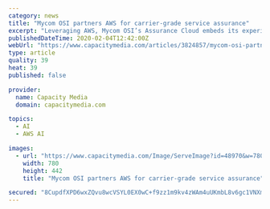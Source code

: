 ```yaml
---
category: news
title: "Mycom OSI partners AWS for carrier-grade service assurance"
excerpt: "Leveraging AWS, Mycom OSI’s Assurance Cloud embeds its experience assurance & analytics ... hybrid telco and IT networks by integrating real time assurance with closed loop automation and analytics driven by artificial intelligence and machine learning. “When selecting a cloud provider, the thing that matters most is a cloud infrastructure ..."
publishedDateTime: 2020-02-04T12:42:00Z
webUrl: "https://www.capacitymedia.com/articles/3824857/mycom-osi-partners-aws-for-carrier-grade-service-assurance"
type: article
quality: 39
heat: 39
published: false

provider:
  name: Capacity Media
  domain: capacitymedia.com

topics:
  - AI
  - AWS AI

images:
  - url: "https://www.capacitymedia.com/Image/ServeImage?id=48970&w=780&h=442&cr=true"
    width: 780
    height: 442
    title: "Mycom OSI partners AWS for carrier-grade service assurance"

secured: "8CupdfXPD6wxZQvu8wcVSYL0EX0wC+f9zz1m9kv4zWAm4uUKmbL8v6gc1VNXm5aXe9ZVtu7N49zZBAnj1A57Q7jri1Xs103g6YpvKn93u7ROQBG5DwRLzwkiQvodXCTmf6mYJbB2KrflyPCrlLXwJy8oGO4fyyU4lfS7FQk3qJsQMEoQFRDJvFe1UdtZytvtI4CP1m4uuUkNXBHgCcY/IODmCtWD+X0iSkVJDwh9G+KVCon8uImFtb97kuazrZd7HfuqmEenhA4tOUrqzxbvFWivA3LQ4rItGMdHqFUJGFKmpPSvTwQ/UDdZ34kgSr/U;oXkFbEBOzj23Jh5j5OAcug=="
---
```


